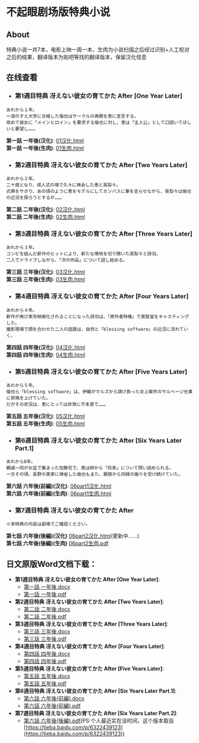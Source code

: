 # 不起眼剧场版特典小说
## About
特典小说一共7本，电影上映一周一本，生肉为小说扫描之后经过识别+人工校对之后的结果，翻译版本为贴吧等找的翻译版本，保留汉化信息

## 在线查看
+ ### 第1週目特典 冴えない彼女の育てかた After [One Year Later]  
```
あれから１年。
一浪のすえ大学に合格した倫也はサークルの再開を恵に宣言する。
改めて彼女に「メインヒロイン」を要求する倫也に対し、恵は「主人公」として口説いてほしいと要望し……。  
```  
**第一話 一年後(汉化)**: [01汉化.html](https://zhanghd.tech/saenai-movie-novelty/One-Year-Later/cn01.html)   
**第一話 一年後(生肉)**: [01生肉.html](https://zhanghd.tech/saenai-movie-novelty/One-Year-Later/01.html)    
+ ### 第2週目特典 冴えない彼女の育てかた After [Two Years Later]  
```
あれから２年。
二十歳となり、成人式の場で久々に再会した恵と英梨々。
式典をサボり、あの頃のように恵をモデルにしてカンバスに筆を走らせながら、英梨々は倫也の近況を探ろうとするが……。  
```  
**第二話 二年後(汉化)**: [02汉化.html](https://zhanghd.tech/saenai-movie-novelty/Two-Years-Later/cn02.html)     
**第二話 二年後(生肉)**: [02生肉.html](https://zhanghd.tech/saenai-movie-novelty/Two-Years-Later/02.html)   
+ ### 第3週目特典 冴えない彼女の育てかた After [Three Years Later]
```
あれから３年。
コンビを組んだ新作のヒットにより、新たな境地を切り開いた英梨々と詩羽。
二人でドライブしながら、「次の作品」について話し始める。  
```  
**第三話 三年後(汉化)**: [03汉化.html](https://zhanghd.tech/saenai-movie-novelty/Three-Years-Later/cn03.html)  
**第三話 三年後(生肉)**: [03生肉.html](https://zhanghd.tech/saenai-movie-novelty/Three-Years-Later/03.html)  
+ ### 第4週目特典 冴えない彼女の育てかた After [Four Years Later]  
```
あれから４年。
新作が再び実写映画化されることになった詩羽は、「原作者特権」で美智留をキャスティングした。
撮影現場で顔を合わせた二人の話題は、自然と「blessing software」の近況に流れていく。  
```  
**第四話 四年後(汉化)**: [04汉化.html](https://zhanghd.tech/saenai-movie-novelty/Four-Years-Later/cn04.html)  
**第四話 四年後(生肉)**: [04生肉.html](https://zhanghd.tech/saenai-movie-novelty/Four-Years-Later/04.html)  
+ ### 第5週目特典 冴えない彼女の育てかた After [Five Years Later]
```
あれから５年。
倫也ら「blessing software」は、伊織がマルズから請け負った炎上案件のサルベージ仕事に悲鳴を上げていた。
だがその状況は、恵にとっては非常に不本意で……。  
```  
**第五話 五年後(汉化)**: [05汉化.html](https://zhanghd.tech/saenai-movie-novelty/Five-Years-Later/cn05.html)  
**第五話 五年後(生肉)**: [05生肉.html](https://zhanghd.tech/saenai-movie-novelty/Five-Years-Later/05.html)  
+ ### 第6週目特典 冴えない彼女の育てかた After [Six Years Later Part.1]
```
あれから6年。
親戚一同がお盆で集まった加藤宅で、恵は姉から「将来」について問い詰められる。
一方その頃、長野の実家に帰省した倫也もまた、親族から同様の煽りを受け続けていた。  
```  
**第六話 六年後(前編)(汉化)**: [06part1汉化.html](https://zhanghd.tech/saenai-movie-novelty/Six-Years-Later-Part1/cn06part1.html)    
**第六話 六年後(前編)(生肉)**: [06part1生肉.html](https://zhanghd.tech/saenai-movie-novelty/Six-Years-Later-Part1/06part1.html)    
+ ### 第7週目特典 冴えない彼女の育てかた After 
```
※本特典の内容は劇場でご確認ください。  
```  
**第七話 六年後(後編)(汉化)**  [06part2汉化.html](https://zhanghd.tech/saenai-movie-novelty/Six-Years-Later-Part2/cn06part2.html)(更新中……)  
**第七話 六年後(後編)(生肉)**  [06part2生肉.pdf](https://zhanghd.tech/saenai-movie-novelty/Six-Years-Later-Part2/06part2.pdf)    
## 日文原版Word文档下载：
- **第1週目特典 冴えない彼女の育てかた After [One Year Later]**:   
  - [第一話 一年後.docx](https://zhanghd.tech/saenai-movie-novelty/One-Year-Later/01.docx)  
  - [第一話 一年後.pdf](https://zhanghd.tech/saenai-movie-novelty/One-Year-Later/01.pdf)   
- **第2週目特典 冴えない彼女の育てかた After [Two Years Later]**:   
  - [第二話 二年後.docx](https://zhanghd.tech/saenai-movie-novelty/Two-Years-Later/02.docx)  
  - [第二話 二年後.pdf](https://zhanghd.tech/saenai-movie-novelty/Two-Years-Later/02.pdf)
- **第3週目特典 冴えない彼女の育てかた After [Three Years Later]**:   
  - [第三話 三年後.docx](https://zhanghd.tech/saenai-movie-novelty/Three-Years-Later/03.docx)  
  - [第三話 三年後.pdf](https://zhanghd.tech/saenai-movie-novelty/Three-Years-Later/03.pdf)  
- **第4週目特典 冴えない彼女の育てかた After [Four Years Later]**:   
  - [第四話 四年後.docx](https://zhanghd.tech/saenai-movie-novelty/Four-Years-Later/04.docx)  
  - [第四話 四年後.pdf](https://zhanghd.tech/saenai-movie-novelty/Four-Years-Later/04.pdf)  
- **第5週目特典 冴えない彼女の育てかた After [Five Years Later]**:   
  - [第五話 五年後.docx](https://zhanghd.tech/saenai-movie-novelty/Five-Years-Later/05.docx)  
  - [第五話 五年後.pdf](https://zhanghd.tech/saenai-movie-novelty/Five-Years-Later/05.pdf)    
- **第6週目特典 冴えない彼女の育てかた After [Six Years Later Part.1]**:   
  - [第六話 六年後(前編).docx](https://zhanghd.tech/saenai-movie-novelty/Six-Years-Later-Part1/06part1.docx)
  - [第六話 六年後(前編).pdf](https://zhanghd.tech/saenai-movie-novelty/Six-Years-Later-Part1/06part1.pdf)
- **第7週目特典 冴えない彼女の育てかた After [Six Years Later Part.2]**:   
  - [第六話 六年後(後編).pdf](https://zhanghd.tech/saenai-movie-novelty/Six-Years-Later-Part2/06part2.pdf)(PS:个人最近实在没时间，这个版本取自[https://tieba.baidu.com/p/6322439123](https://tieba.baidu.com/p/6322439123))  
